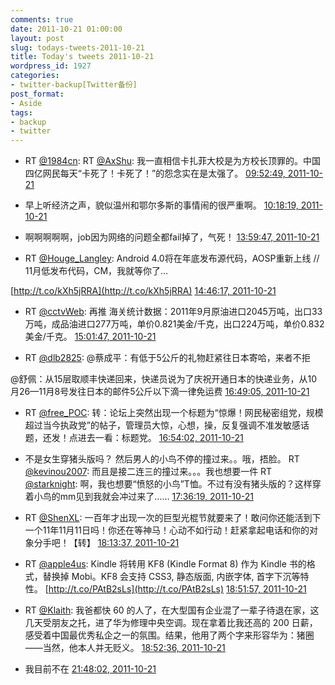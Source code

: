 ```yaml
---
comments: true
date: 2011-10-21 01:00:00
layout: post
slug: todays-tweets-2011-10-21
title: Today's tweets 2011-10-21
wordpress_id: 1927
categories:
- twitter-backup[Twitter备份]
post_format:
- Aside
tags:
- backup
- twitter
---
```





  * RT [@1984cn](http://twitter.com/1984cn): RT [@AxShu](http://twitter.com/AxShu): 我一直相信卡扎菲大校是为方校长顶罪的。中国四亿网民每天“卡死了！卡死了！”的怨念实在是太强了。 [09:52:49, 2011-10-21](http://twitter.com/gfrog/statuses/127200636046540800)





  * 早上听经济之声，貌似温州和鄂尔多斯的事情闹的很严重啊。 [10:18:19, 2011-10-21](http://twitter.com/gfrog/statuses/127207052912238593)





  * 啊啊啊啊啊，job因为网络的问题全都fail掉了，气死！ [13:59:47, 2011-10-21](http://twitter.com/gfrog/statuses/127262785271902208)





  * RT [@Houge_Langley](http://twitter.com/Houge_Langley): Android 4.0将在年底发布源代码，AOSP重新上线 // 11月低发布代码，CM，我就等你了…

[http://t.co/kXh5jRRA](http://t.co/kXh5jRRA) [14:46:17, 2011-10-21](http://twitter.com/gfrog/statuses/127274488495751168)





  * RT [@cctvWeb](http://twitter.com/cctvWeb): 再推 海关统计数据：2011年9月原油进口2045万吨，出口33万吨，成品油进口277万吨，单价0.821美金/千克，出口224万吨，单价0.832美金/千克。 [15:01:47, 2011-10-21](http://twitter.com/gfrog/statuses/127278389223632896)





  * RT [@dlb2825](http://twitter.com/dlb2825): @蔡成平：有低于5公斤的礼物赶紧往日本寄哈，来者不拒

@舒佩：从15层取顺丰快递回来，快递员说为了庆祝开通日本的快递业务，从10月26—11月8号发往日本的邮件5公斤以下滴一律免运费 [16:49:05, 2011-10-21](http://twitter.com/gfrog/statuses/127305390735106049)





  * RT [@free_POC](http://twitter.com/free_POC): 转：论坛上突然出现一个标题为“惊爆！网民秘密组党，规模超过当今执政党”的帖子，管理员大惊，心想，操，反复强调不准发敏感话题，还发！点进去一看：标题党。 [16:54:02, 2011-10-21](http://twitter.com/gfrog/statuses/127306637630377984)





  * 不是女生穿猪头版吗？ 然后男人的小鸟不停的撞过来。。哦，捂脸。  RT [@kevinou2007](http://twitter.com/kevinou2007): 而且是接二连三的撞过来。。。我也想要一件 RT [@starknight](http://twitter.com/starknight): 啊，我也想要“愤怒的小鸟”T恤。不过有没有猪头版的？这样穿着小鸟的mm见到我就会冲过来了…… [17:36:19, 2011-10-21](http://twitter.com/gfrog/statuses/127317279464636416)





  * RT [@ShenXL](http://twitter.com/ShenXL): 一百年才出现一次的巨型光棍节就要来了！敢问你还能活到下一个11年11月11日吗！你还在等神马！心动不如行动！赶紧拿起电话和你的对象分手吧！【转】 [18:13:37, 2011-10-21](http://twitter.com/gfrog/statuses/127326666988077056)





  * RT [@apple4us](http://twitter.com/apple4us): Kindle 将转用 KF8 (Kindle Format 8) 作为 Kindle 书的格式，替换掉 Mobi。KF8 会支持 CSS3, 静态版面, 内嵌字体, 首字下沉等特性。 [http://t.co/PAtB2sLs](http://t.co/PAtB2sLs) [18:51:57, 2011-10-21](http://twitter.com/gfrog/statuses/127336312637366272)





  * RT [@Klaith](http://twitter.com/Klaith): 我爸都快 60 的人了，在大型国有企业混了一辈子待退在家，这几天受朋友之托，进了华为修理中央空调。现在拿着比我还高的 200 日薪，感受着中国最优秀私企之一的氛围。结果，他用了两个字来形容华为：猪圈——当然，他本人并无贬义。 [18:52:36, 2011-10-21](http://twitter.com/gfrog/statuses/127336476764667904)





  * 我目前不在 [21:48:02, 2011-10-21](http://twitter.com/gfrog/statuses/127380625735942145)




